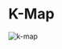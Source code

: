 # K-Map

![k-map](https://github.com/Darshan1233/K-Map/assets/107185415/2b041c41-b943-4697-a47e-164141ea9abe)
